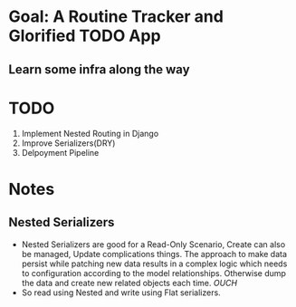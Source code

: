 # Goal: A Routine Tracker and Glorified TODO App

## Learn some infra along the way

# TODO
1. Implement Nested Routing in Django
2. Improve Serializers(DRY)
3. Delpoyment Pipeline 

# Notes

## Nested Serializers
- Nested Serializers are good for a Read-Only Scenario, Create can also be managed, Update complications things. The approach to make data persist while patching new data results in a complex logic which needs to configuration according to the model relationships. Otherwise dump the data and create new related objects each time. *OUCH*
- So read using Nested and write using Flat serializers.
